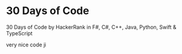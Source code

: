 # 30 Days of Code

30 Days of Code by HackerRank in F#, C#, C++, Java, Python, Swift & TypeScript

very nice code ji
